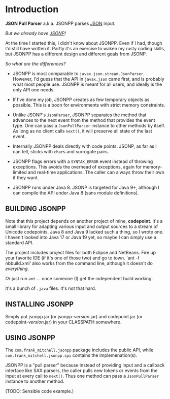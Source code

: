 # Introduction #

**JSON Pull Parser** a.k.a. JSONPP parses [JSON](http://json.org) input.

*But we already have [JSONP](https://projects.eclipse.org/projects/ee4j.jsonp)!*

At the time I started this, I didn't know about JSONPP. Even if I had, though
I'd still have written it. Partly it's an exercise to waken my rusty coding skills,
but JSONPP has a different design and different goals from JSONP.


*So what are the differences?*

* JSONPP is most comparable to `javax.json.stream.JsonParser`. However, I'd guess
  that the API in `javax.json` came first, and is probably what most people use.
  JSONPP is meant for all users, and ideally is the only API one needs.

* If I've done my job, JSONPP creates as few temporary objects as possible.
  This is a boon for environments with strict memory constraints.

* Unlike JSONP's `JsonParser`, JSONPP separates the method that advances to the 
  next event from the method that provides the event type. One can pass a 
  `JsonPullParser` instance to other methods by itself. As long as no client 
  calls `next()`, it will preserve all state of the last event.

* Internally JSONPP deals directly with code points. JSONP, as far as I can tell,
  sticks with `char`s and surrogate pairs.

* JSONPP flags errors with a `SYNTAX_ERROR` event instead of throwing exceptions.
  This avoids the overhead of exceptions, again for memory-limited and real-time
  applications.  The caller can always throw their own if they want.

* JSONPP runs under Java 8. JSONP is targeted for Java 9+, although I can compile
  the API under Java 8 (sans module definitions).


## BUILDING JSONPP ###

Note that this project depends on another project of mine, **codepoint**.
It's a small library for adapting various input and output sources to
a stream of Unicode codepoints.  Java 8 and Java 9 lacked such a thing,
so I wrote one.  I haven't looked into Java 17 or Java 19 yet, so maybe
I can simply use a standard API.

The project includes project files for both Eclipse and NetBeans. Fire up your
favorite IDE (if it's one of those two) and go to town.  `ant -f nbbuild.xml'
also works from the command line, although it doesn't do *everything*.

*Or* just run `ant` ... once someone (I) get the independent build working.

It's a bunch of `.java` files. It's not that hard.


## INSTALLING JSONPP ##

Simply put jsonpp.jar (or jsonpp-*version*.jar) 
and codepoint.jar (or codepoint-*version*.jar)
in your CLASSPATH somewhere.


## USING JSONPP ##

The `com.frank_mitchell.jsonpp` package includes the public API,
while `com.frank_mitchell.jsonpp.spi` contains the implemenation(s).

JSONPP is a "pull parser" because instead of providing input and a callback
interface like SAX parsers, the caller pulls new tokens or events from the input at
every call to `next()`. Thus one method can pass a `JsonPullParser` instance to
another method.

(TODO: Sensible code example.)
